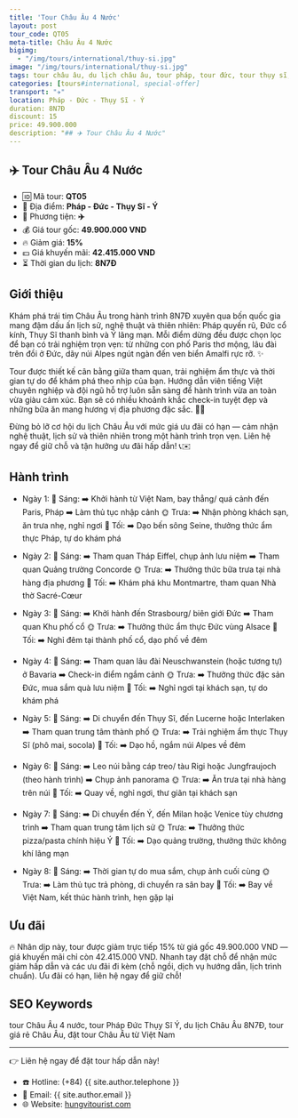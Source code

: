 ```yaml
---
title: 'Tour Châu Âu 4 Nước'
layout: post
tour_code: QT05
meta-title: Châu Âu 4 Nước
bigimg:
  - "/img/tours/international/thuy-si.jpg"
image: "/img/tours/international/thuy-si.jpg"
tags: tour châu âu, du lịch châu âu, tour pháp, tour đức, tour thụy sĩ, tour ý, tour quốc tế
categories: [tours#international, special-offer]
transport: "✈️"
location: Pháp - Đức - Thụy Sĩ - Ý
duration: 8N7Đ
discount: 15
price: 49.900.000
description: "## ✈️ Tour Châu Âu 4 Nước"
---
```


## ✈️ Tour Châu Âu 4 Nước 

- 🆔 Mã tour: **QT05**
- 📍 Địa điểm: **Pháp - Đức - Thụy Sĩ - Ý**
- 🚗 Phương tiện: **✈️**
- 💰 Giá tour gốc: **49.900.000 VND**
- 🔥 Giảm giá: **15%**
- 💵 Giá khuyến mãi: **42.415.000 VND**
- ⏳ Thời gian du lịch: **8N7Đ**

## Giới thiệu
Khám phá trái tim Châu Âu trong hành trình 8N7Đ xuyên qua bốn quốc gia mang đậm dấu ấn lịch sử, nghệ thuật và thiên nhiên: Pháp quyến rũ, Đức cổ kính, Thụy Sĩ thanh bình và Ý lãng mạn. Mỗi điểm dừng đều được chọn lọc để bạn có trải nghiệm trọn vẹn: từ những con phố Paris thơ mộng, lâu đài trên đồi ở Đức, dãy núi Alpes ngút ngàn đến ven biển Amalfi rực rỡ. ✨

Tour được thiết kế cân bằng giữa tham quan, trải nghiệm ẩm thực và thời gian tự do để khám phá theo nhịp của bạn. Hướng dẫn viên tiếng Việt chuyên nghiệp và đội ngũ hỗ trợ luôn sẵn sàng để hành trình vừa an toàn vừa giàu cảm xúc. Bạn sẽ có nhiều khoảnh khắc check-in tuyệt đẹp và những bữa ăn mang hương vị địa phương đặc sắc. 📸🍷

Đừng bỏ lỡ cơ hội du lịch Châu Âu với mức giá ưu đãi có hạn — cảm nhận nghệ thuật, lịch sử và thiên nhiên trong một hành trình trọn vẹn. Liên hệ ngay để giữ chỗ và tận hưởng ưu đãi hấp dẫn! 📞✉️

## Hành trình
- Ngày 1:
  🌅 Sáng: ➡️ Khởi hành từ Việt Nam, bay thẳng/ quá cảnh đến Paris, Pháp ➡️ Làm thủ tục nhập cảnh
  🌞 Trưa: ➡️ Nhận phòng khách sạn, ăn trưa nhẹ, nghỉ ngơi
  🌙 Tối: ➡️ Dạo bến sông Seine, thưởng thức ẩm thực Pháp, tự do khám phá

- Ngày 2:
  🌅 Sáng: ➡️ Tham quan Tháp Eiffel, chụp ảnh lưu niệm ➡️ Tham quan Quảng trường Concorde
  🌞 Trưa: ➡️ Thưởng thức bữa trưa tại nhà hàng địa phương
  🌙 Tối: ➡️ Khám phá khu Montmartre, tham quan Nhà thờ Sacré-Cœur

- Ngày 3:
  🌅 Sáng: ➡️ Khởi hành đến Strasbourg/ biên giới Đức ➡️ Tham quan Khu phố cổ
  🌞 Trưa: ➡️ Thưởng thức ẩm thực Đức vùng Alsace
  🌙 Tối: ➡️ Nghỉ đêm tại thành phố cổ, dạo phố về đêm

- Ngày 4:
  🌅 Sáng: ➡️ Tham quan lâu đài Neuschwanstein (hoặc tương tự) ở Bavaria ➡️ Check-in điểm ngắm cảnh
  🌞 Trưa: ➡️ Thưởng thức đặc sản Đức, mua sắm quà lưu niệm
  🌙 Tối: ➡️ Nghỉ ngơi tại khách sạn, tự do khám phá

- Ngày 5:
  🌅 Sáng: ➡️ Di chuyển đến Thụy Sĩ, đến Lucerne hoặc Interlaken ➡️ Tham quan trung tâm thành phố
  🌞 Trưa: ➡️ Trải nghiệm ẩm thực Thụy Sĩ (phô mai, socola)
  🌙 Tối: ➡️ Dạo hồ, ngắm núi Alpes về đêm

- Ngày 6:
  🌅 Sáng: ➡️ Leo núi bằng cáp treo/ tàu Rigi hoặc Jungfraujoch (theo hành trình) ➡️ Chụp ảnh panorama
  🌞 Trưa: ➡️ Ăn trưa tại nhà hàng trên núi
  🌙 Tối: ➡️ Quay về, nghỉ ngơi, thư giãn tại khách sạn

- Ngày 7:
  🌅 Sáng: ➡️ Di chuyển đến Ý, đến Milan hoặc Venice tùy chương trình ➡️ Tham quan trung tâm lịch sử
  🌞 Trưa: ➡️ Thưởng thức pizza/pasta chính hiệu Ý
  🌙 Tối: ➡️ Dạo quảng trường, thưởng thức không khí lãng mạn

- Ngày 8:
  🌅 Sáng: ➡️ Thời gian tự do mua sắm, chụp ảnh cuối cùng
  🌞 Trưa: ➡️ Làm thủ tục trả phòng, di chuyển ra sân bay
  🌙 Tối: ➡️ Bay về Việt Nam, kết thúc hành trình, hẹn gặp lại

## Ưu đãi
🔥 Nhân dịp này, tour được giảm trực tiếp 15% từ giá gốc 49.900.000 VND — giá khuyến mãi chỉ còn 42.415.000 VND. Nhanh tay đặt chỗ để nhận mức giảm hấp dẫn và các ưu đãi đi kèm (chỗ ngồi, dịch vụ hướng dẫn, lịch trình chuẩn). Ưu đãi có hạn, liên hệ ngay để giữ chỗ!

## SEO Keywords
tour Châu Âu 4 nước, tour Pháp Đức Thụy Sĩ Ý, du lịch Châu Âu 8N7Đ, tour giá rẻ Châu Âu, đặt tour Châu Âu từ Việt Nam

---

👉 Liên hệ ngay để đặt tour hấp dẫn này!

- ☎️ Hotline: (+84) {{ site.author.telephone }}
- 📧 Email: {{ site.author.email }}
- 🌐 Website: [hungvitourist.com](https://hungvitourist.com)

